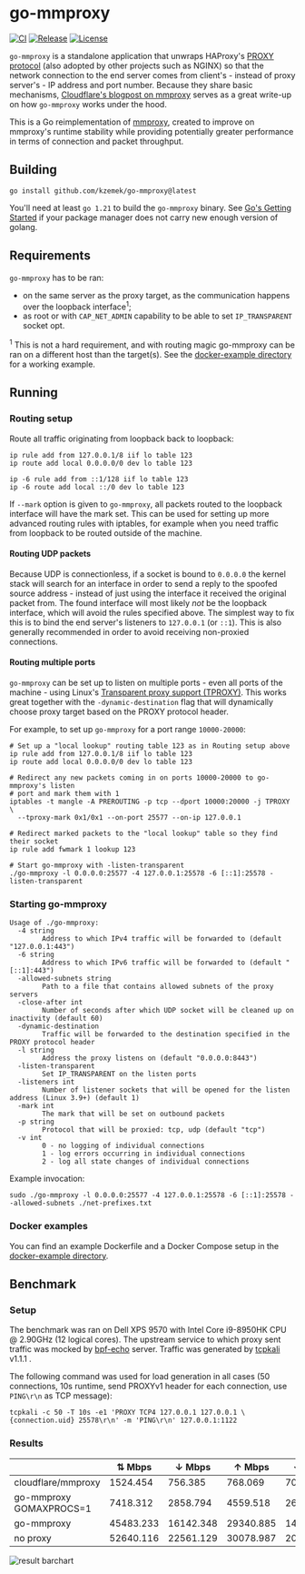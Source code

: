 # go-mmproxy

[![CI](https://github.com/kzemek/go-mmproxy/actions/workflows/test.yml/badge.svg)](https://github.com/kzemek/go-mmproxy/actions/workflows/test.yml)
[![Release](https://img.shields.io/github/v/release/kzemek/go-mmproxy)](https://github.com/kzemek/go-mmproxy/releases/latest)
[![License](https://img.shields.io/github/license/kzemek/go-mmproxy)](https://github.com/kzemek/go-mmproxy/blob/master/LICENSE)

`go-mmproxy` is a standalone application that unwraps HAProxy's [PROXY protocol](http://www.haproxy.org/download/1.8/doc/proxy-protocol.txt) (also adopted by other projects such as NGINX) so that the network connection to the end server comes from client's - instead of proxy server's - IP address and port number.
Because they share basic mechanisms, [Cloudflare's blogpost on mmproxy](https://blog.cloudflare.com/mmproxy-creative-way-of-preserving-client-ips-in-spectrum/) serves as a great write-up on how `go-mmproxy` works under the hood.

This is a Go reimplementation of [mmproxy](https://github.com/cloudflare/mmproxy), created to improve on mmproxy's runtime stability while providing potentially greater performance in terms of connection and packet throughput.

## Building

```shell
go install github.com/kzemek/go-mmproxy@latest
```

You'll need at least `go 1.21` to build the `go-mmproxy` binary.
See [Go's Getting Started](https://golang.org/doc/install) if your package manager does not carry new enough version of golang.

## Requirements

`go-mmproxy` has to be ran:

- on the same server as the proxy target, as the communication happens over the loopback interface<sup>1</sup>;
- as root or with `CAP_NET_ADMIN` capability to be able to set `IP_TRANSPARENT` socket opt.

<sup>1</sup> This is not a hard requirement, and with routing magic go-mmproxy can be ran on a different host than the target(s).
See the [docker-example directory](https://github.com/kzemek/go-mmproxy/tree/main/docker-example) for a working example.

## Running

### Routing setup

Route all traffic originating from loopback back to loopback:

```shell
ip rule add from 127.0.0.1/8 iif lo table 123
ip route add local 0.0.0.0/0 dev lo table 123

ip -6 rule add from ::1/128 iif lo table 123
ip -6 route add local ::/0 dev lo table 123
```

If `--mark` option is given to `go-mmproxy`, all packets routed to the loopback interface will have the mark set.
This can be used for setting up more advanced routing rules with iptables, for example when you need traffic from loopback to be routed outside of the machine.

#### Routing UDP packets

Because UDP is connectionless, if a socket is bound to `0.0.0.0` the kernel stack will search for an interface in order to send a reply to the spoofed source address - instead of just using the interface it received the original packet from.
The found interface will most likely _not_ be the loopback interface, which will avoid the rules specified above.
The simplest way to fix this is to bind the end server's listeners to `127.0.0.1` (or `::1`).
This is also generally recommended in order to avoid receiving non-proxied connections.

#### Routing multiple ports

`go-mmproxy` can be set up to listen on multiple ports - even all ports of the machine - using Linux's [Transparent proxy support (TPROXY)](https://www.kernel.org/doc/html/latest/networking/tproxy.html).
This works great together with the `-dynamic-destination` flag that will dynamically choose proxy target based on the PROXY protocol header.

For example, to set up `go-mmproxy` for a port range `10000-20000`:

```shell
# Set up a "local lookup" routing table 123 as in Routing setup above
ip rule add from 127.0.0.1/8 iif lo table 123
ip route add local 0.0.0.0/0 dev lo table 123

# Redirect any new packets coming in on ports 10000-20000 to go-mmproxy's listen
# port and mark them with 1
iptables -t mangle -A PREROUTING -p tcp --dport 10000:20000 -j TPROXY \
  --tproxy-mark 0x1/0x1 --on-port 25577 --on-ip 127.0.0.1

# Redirect marked packets to the "local lookup" table so they find their socket
ip rule add fwmark 1 lookup 123

# Start go-mmproxy with -listen-transparent
./go-mmproxy -l 0.0.0.0:25577 -4 127.0.0.1:25578 -6 [::1]:25578 -listen-transparent
```

### Starting go-mmproxy

```
Usage of ./go-mmproxy:
  -4 string
    	Address to which IPv4 traffic will be forwarded to (default "127.0.0.1:443")
  -6 string
    	Address to which IPv6 traffic will be forwarded to (default "[::1]:443")
  -allowed-subnets string
    	Path to a file that contains allowed subnets of the proxy servers
  -close-after int
    	Number of seconds after which UDP socket will be cleaned up on inactivity (default 60)
  -dynamic-destination
    	Traffic will be forwarded to the destination specified in the PROXY protocol header
  -l string
    	Address the proxy listens on (default "0.0.0.0:8443")
  -listen-transparent
    	Set IP_TRANSPARENT on the listen ports
  -listeners int
    	Number of listener sockets that will be opened for the listen address (Linux 3.9+) (default 1)
  -mark int
    	The mark that will be set on outbound packets
  -p string
    	Protocol that will be proxied: tcp, udp (default "tcp")
  -v int
    	0 - no logging of individual connections
    	1 - log errors occurring in individual connections
    	2 - log all state changes of individual connections
```

Example invocation:

```shell
sudo ./go-mmproxy -l 0.0.0.0:25577 -4 127.0.0.1:25578 -6 [::1]:25578 --allowed-subnets ./net-prefixes.txt
```

### Docker examples

You can find an example Dockerfile and a Docker Compose setup in the [docker-example directory](https://github.com/kzemek/go-mmproxy/tree/main/docker-example).

## Benchmark

### Setup

The benchmark was ran on Dell XPS 9570 with Intel Core i9-8950HK CPU @ 2.90GHz (12 logical cores). The upstream service to which proxy sent traffic was mocked by [bpf-echo](https://github.com/path-network/bpf-echo) server.
Traffic was generated by [tcpkali](https://github.com/satori-com/tcpkali) v1.1.1 .

The following command was used for load generation in all cases (50 connections, 10s runtime, send PROXYv1 header for each connection, use `PING\r\n` as TCP message):

```
tcpkali -c 50 -T 10s -e1 'PROXY TCP4 127.0.0.1 127.0.0.1 \{connection.uid} 25578\r\n' -m 'PING\r\n' 127.0.0.1:1122
```

### Results

|                         | ⇅ Mbps    | ↓ Mbps    | ↑ Mbps    | ↓ pkt/s   | ↑ pkt/s   |
| ----------------------- | --------- | --------- | --------- | --------- | --------- |
| cloudflare/mmproxy      | 1524.454  | 756.385   | 768.069   | 70365.9   | 65921.9   |
| go-mmproxy GOMAXPROCS=1 | 7418.312  | 2858.794  | 4559.518  | 262062.7  | 391334.6  |
| go-mmproxy              | 45483.233 | 16142.348 | 29340.885 | 1477889.6 | 2518271.5 |
| no proxy                | 52640.116 | 22561.129 | 30078.987 | 2065805.4 | 2581621.3 |

![result barchart](benchmark.png)
